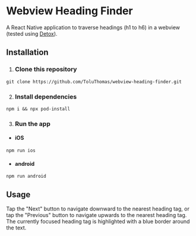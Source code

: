 # Webview Heading Finder
A React Native application to traverse headings (h1 to h6) in a webview (tested using [Detox](https://github.com/wix/Detox)).

## Installation
1. ### Clone this repository
```git clone https://github.com/ToluThomas/webview-heading-finder.git```

2. ### Install dependencies
```npm i && npx pod-install```

3. ### Run the app
- #### iOS
```npm run ios```

- #### android
```npm run android```

## Usage
Tap the "Next" button to navigate downward to the nearest heading tag, or tap the "Previous" button to navigate upwards to the nearest heading tag. The currently focused heading tag is highlighted with a blue border around the text.
